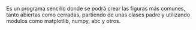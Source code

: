 Es un programa sencillo donde se podrá crear las figuras más comunes, tanto abiertas como cerradas, partiendo de unas clases padre y utilizando modulos como matplotlib, numpy, abc y otros.